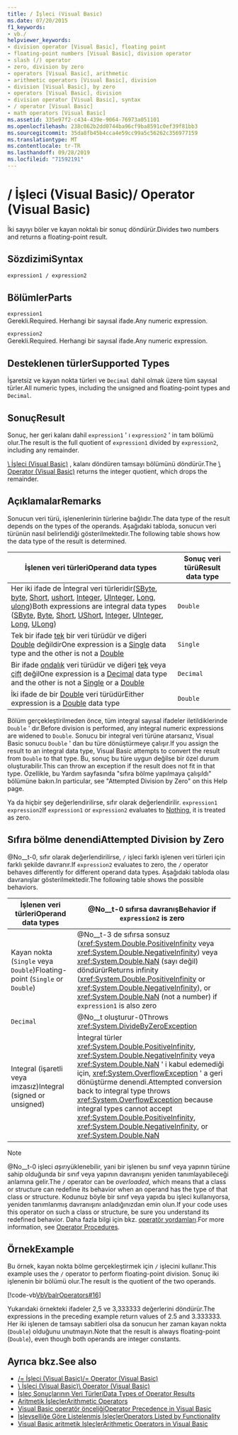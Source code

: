 ```yaml
---
title: / İşleci (Visual Basic)
ms.date: 07/20/2015
f1_keywords:
- vb./
helpviewer_keywords:
- division operator [Visual Basic], floating point
- floating-point numbers [Visual Basic], division operator
- slash (/) operator
- zero, division by zero
- operators [Visual Basic], arithmetic
- arithmetic operators [Visual Basic], division
- division [Visual Basic], by zero
- operators [Visual Basic], division
- division operator [Visual Basic], syntax
- / operator [Visual Basic]
- math operators [Visual Basic]
ms.assetid: 335e97f2-c434-439e-9064-76973a051101
ms.openlocfilehash: 238c062b2dd0744ba96cf9ba8591c0ef39f81bb3
ms.sourcegitcommit: 35da8fb45b4cca4e59cc99a5c56262c356977159
ms.translationtype: MT
ms.contentlocale: tr-TR
ms.lasthandoff: 09/28/2019
ms.locfileid: "71592191"
---
```

# <a name="-operator-visual-basic"></a><span data-ttu-id="3b058-102">/ İşleci (Visual Basic)</span><span class="sxs-lookup"><span data-stu-id="3b058-102">/ Operator (Visual Basic)</span></span>
<span data-ttu-id="3b058-103">İki sayıyı böler ve kayan noktalı bir sonuç döndürür.</span><span class="sxs-lookup"><span data-stu-id="3b058-103">Divides two numbers and returns a floating-point result.</span></span>  
  
## <a name="syntax"></a><span data-ttu-id="3b058-104">Sözdizimi</span><span class="sxs-lookup"><span data-stu-id="3b058-104">Syntax</span></span>  
  
```vb  
expression1 / expression2  
```  
  
## <a name="parts"></a><span data-ttu-id="3b058-105">Bölümler</span><span class="sxs-lookup"><span data-stu-id="3b058-105">Parts</span></span>  
 `expression1`  
 <span data-ttu-id="3b058-106">Gerekli.</span><span class="sxs-lookup"><span data-stu-id="3b058-106">Required.</span></span> <span data-ttu-id="3b058-107">Herhangi bir sayısal ifade.</span><span class="sxs-lookup"><span data-stu-id="3b058-107">Any numeric expression.</span></span>  
  
 `expression2`  
 <span data-ttu-id="3b058-108">Gerekli.</span><span class="sxs-lookup"><span data-stu-id="3b058-108">Required.</span></span> <span data-ttu-id="3b058-109">Herhangi bir sayısal ifade.</span><span class="sxs-lookup"><span data-stu-id="3b058-109">Any numeric expression.</span></span>  
  
## <a name="supported-types"></a><span data-ttu-id="3b058-110">Desteklenen türler</span><span class="sxs-lookup"><span data-stu-id="3b058-110">Supported Types</span></span>  
 <span data-ttu-id="3b058-111">İşaretsiz ve kayan nokta türleri ve `Decimal` dahil olmak üzere tüm sayısal türler.</span><span class="sxs-lookup"><span data-stu-id="3b058-111">All numeric types, including the unsigned and floating-point types and `Decimal`.</span></span>  
  
## <a name="result"></a><span data-ttu-id="3b058-112">Sonuç</span><span class="sxs-lookup"><span data-stu-id="3b058-112">Result</span></span>  
 <span data-ttu-id="3b058-113">Sonuç, her geri kalanı dahil `expression1` ' ı `expression2` ' in tam bölümü olur.</span><span class="sxs-lookup"><span data-stu-id="3b058-113">The result is the full quotient of `expression1` divided by `expression2`, including any remainder.</span></span>  
  
 <span data-ttu-id="3b058-114">[\ İşleci (Visual Basic)](../../../visual-basic/language-reference/operators/integer-division-operator.md) , kalanı döndüren tamsayı bölümünü döndürür.</span><span class="sxs-lookup"><span data-stu-id="3b058-114">The [\ Operator (Visual Basic)](../../../visual-basic/language-reference/operators/integer-division-operator.md) returns the integer quotient, which drops the remainder.</span></span>  
  
## <a name="remarks"></a><span data-ttu-id="3b058-115">Açıklamalar</span><span class="sxs-lookup"><span data-stu-id="3b058-115">Remarks</span></span>  
 <span data-ttu-id="3b058-116">Sonucun veri türü, işlenenlerinin türlerine bağlıdır.</span><span class="sxs-lookup"><span data-stu-id="3b058-116">The data type of the result depends on the types of the operands.</span></span> <span data-ttu-id="3b058-117">Aşağıdaki tabloda, sonucun veri türünün nasıl belirlendiği gösterilmektedir.</span><span class="sxs-lookup"><span data-stu-id="3b058-117">The following table shows how the data type of the result is determined.</span></span>  
  
|<span data-ttu-id="3b058-118">İşlenen veri türleri</span><span class="sxs-lookup"><span data-stu-id="3b058-118">Operand data types</span></span>|<span data-ttu-id="3b058-119">Sonuç veri türü</span><span class="sxs-lookup"><span data-stu-id="3b058-119">Result data type</span></span>|  
|------------------------|----------------------|  
|<span data-ttu-id="3b058-120">Her iki ifade de İntegral veri türleridir[(SByte](../../../visual-basic/language-reference/data-types/sbyte-data-type.md), [byte](../../../visual-basic/language-reference/data-types/byte-data-type.md), [Short](../../../visual-basic/language-reference/data-types/short-data-type.md), [ushort](../../../visual-basic/language-reference/data-types/ushort-data-type.md), [Integer](../../../visual-basic/language-reference/data-types/integer-data-type.md), [UInteger](../../../visual-basic/language-reference/data-types/uinteger-data-type.md), [Long](../../../visual-basic/language-reference/data-types/long-data-type.md), [ulong](../../../visual-basic/language-reference/data-types/ulong-data-type.md))</span><span class="sxs-lookup"><span data-stu-id="3b058-120">Both expressions are integral data types ([SByte](../../../visual-basic/language-reference/data-types/sbyte-data-type.md), [Byte](../../../visual-basic/language-reference/data-types/byte-data-type.md), [Short](../../../visual-basic/language-reference/data-types/short-data-type.md), [UShort](../../../visual-basic/language-reference/data-types/ushort-data-type.md), [Integer](../../../visual-basic/language-reference/data-types/integer-data-type.md), [UInteger](../../../visual-basic/language-reference/data-types/uinteger-data-type.md), [Long](../../../visual-basic/language-reference/data-types/long-data-type.md), [ULong](../../../visual-basic/language-reference/data-types/ulong-data-type.md))</span></span>|`Double`|  
|<span data-ttu-id="3b058-121">Tek bir ifade [tek](../../../visual-basic/language-reference/data-types/single-data-type.md) bir veri türüdür ve diğeri [Double](../../../visual-basic/language-reference/data-types/double-data-type.md) değildir</span><span class="sxs-lookup"><span data-stu-id="3b058-121">One expression is a [Single](../../../visual-basic/language-reference/data-types/single-data-type.md) data type and the other is not a [Double](../../../visual-basic/language-reference/data-types/double-data-type.md)</span></span>|`Single`|  
|<span data-ttu-id="3b058-122">Bir ifade [ondalık](../../../visual-basic/language-reference/data-types/decimal-data-type.md) veri türüdür ve diğeri [tek](../../../visual-basic/language-reference/data-types/single-data-type.md) veya [çift](../../../visual-basic/language-reference/data-types/double-data-type.md) değil</span><span class="sxs-lookup"><span data-stu-id="3b058-122">One expression is a [Decimal](../../../visual-basic/language-reference/data-types/decimal-data-type.md) data type and the other is not a [Single](../../../visual-basic/language-reference/data-types/single-data-type.md) or a [Double](../../../visual-basic/language-reference/data-types/double-data-type.md)</span></span>|`Decimal`|  
|<span data-ttu-id="3b058-123">İki ifade de bir [Double](../../../visual-basic/language-reference/data-types/double-data-type.md) veri türüdür</span><span class="sxs-lookup"><span data-stu-id="3b058-123">Either expression is a [Double](../../../visual-basic/language-reference/data-types/double-data-type.md) data type</span></span>|`Double`|  
  
 <span data-ttu-id="3b058-124">Bölüm gerçekleştirilmeden önce, tüm integral sayısal ifadeler iletildiklerinde `Double` ' dır.</span><span class="sxs-lookup"><span data-stu-id="3b058-124">Before division is performed, any integral numeric expressions are widened to `Double`.</span></span> <span data-ttu-id="3b058-125">Sonucu bir integral veri türüne atarsanız, Visual Basic sonucu `Double` ' dan bu türe dönüştürmeye çalışır.</span><span class="sxs-lookup"><span data-stu-id="3b058-125">If you assign the result to an integral data type, Visual Basic attempts to convert the result from `Double` to that type.</span></span> <span data-ttu-id="3b058-126">Bu, sonuç bu türe uygun değilse bir özel durum oluşturabilir.</span><span class="sxs-lookup"><span data-stu-id="3b058-126">This can throw an exception if the result does not fit in that type.</span></span> <span data-ttu-id="3b058-127">Özellikle, bu Yardım sayfasında "sıfıra bölme yapılmaya çalışıldı" bölümüne bakın.</span><span class="sxs-lookup"><span data-stu-id="3b058-127">In particular, see "Attempted Division by Zero" on this Help page.</span></span>  
  
 <span data-ttu-id="3b058-128">Ya da hiçbir şey değerlendirilirse, sıfır olarak değerlendirilir. [](../../../visual-basic/language-reference/nothing.md) `expression1` `expression2`</span><span class="sxs-lookup"><span data-stu-id="3b058-128">If `expression1` or `expression2` evaluates to [Nothing](../../../visual-basic/language-reference/nothing.md), it is treated as zero.</span></span>  
  
## <a name="attempted-division-by-zero"></a><span data-ttu-id="3b058-129">Sıfıra bölme denendi</span><span class="sxs-lookup"><span data-stu-id="3b058-129">Attempted Division by Zero</span></span>  
 <span data-ttu-id="3b058-130">@No__t-0, sıfır olarak değerlendirilirse, `/` işleci farklı işlenen veri türleri için farklı şekilde davranır.</span><span class="sxs-lookup"><span data-stu-id="3b058-130">If `expression2` evaluates to zero, the `/` operator behaves differently for different operand data types.</span></span> <span data-ttu-id="3b058-131">Aşağıdaki tabloda olası davranışlar gösterilmektedir.</span><span class="sxs-lookup"><span data-stu-id="3b058-131">The following table shows the possible behaviors.</span></span>  
  
|<span data-ttu-id="3b058-132">İşlenen veri türleri</span><span class="sxs-lookup"><span data-stu-id="3b058-132">Operand data types</span></span>|<span data-ttu-id="3b058-133">@No__t-0 sıfırsa davranış</span><span class="sxs-lookup"><span data-stu-id="3b058-133">Behavior if `expression2` is zero</span></span>|  
|------------------------|---------------------------------------|  
|<span data-ttu-id="3b058-134">Kayan nokta (`Single` veya `Double`)</span><span class="sxs-lookup"><span data-stu-id="3b058-134">Floating-point (`Single` or `Double`)</span></span>|<span data-ttu-id="3b058-135">@No__t-3 de sıfırsa sonsuz (<xref:System.Double.PositiveInfinity> veya <xref:System.Double.NegativeInfinity>) veya <xref:System.Double.NaN> (sayı değil) döndürür</span><span class="sxs-lookup"><span data-stu-id="3b058-135">Returns infinity (<xref:System.Double.PositiveInfinity> or <xref:System.Double.NegativeInfinity>), or <xref:System.Double.NaN> (not a number) if `expression1` is also zero</span></span>|  
|`Decimal`|<span data-ttu-id="3b058-136">@No__t oluşturur-0</span><span class="sxs-lookup"><span data-stu-id="3b058-136">Throws <xref:System.DivideByZeroException></span></span>|  
|<span data-ttu-id="3b058-137">Integral (işaretli veya imzasız)</span><span class="sxs-lookup"><span data-stu-id="3b058-137">Integral (signed or unsigned)</span></span>|<span data-ttu-id="3b058-138">İntegral türler <xref:System.Double.PositiveInfinity>, <xref:System.Double.NegativeInfinity> veya <xref:System.Double.NaN> ' i kabul edemediği için, <xref:System.OverflowException> ' a geri dönüştürme denendi.</span><span class="sxs-lookup"><span data-stu-id="3b058-138">Attempted conversion back to integral type throws <xref:System.OverflowException> because integral types cannot accept <xref:System.Double.PositiveInfinity>, <xref:System.Double.NegativeInfinity>, or <xref:System.Double.NaN></span></span>|  
  
> [!NOTE]
> <span data-ttu-id="3b058-139">@No__t-0 işleci *aşırı*yüklenebilir, yani bir işlenen bu sınıf veya yapının türüne sahip olduğunda bir sınıf veya yapının davranışını yeniden tanımlayabileceği anlamına gelir.</span><span class="sxs-lookup"><span data-stu-id="3b058-139">The `/` operator can be *overloaded*, which means that a class or structure can redefine its behavior when an operand has the type of that class or structure.</span></span> <span data-ttu-id="3b058-140">Kodunuz böyle bir sınıf veya yapıda bu işleci kullanıyorsa, yeniden tanımlanmış davranışını anladığınızdan emin olun.</span><span class="sxs-lookup"><span data-stu-id="3b058-140">If your code uses this operator on such a class or structure, be sure you understand its redefined behavior.</span></span> <span data-ttu-id="3b058-141">Daha fazla bilgi için bkz. [operatör yordamları](../../../visual-basic/programming-guide/language-features/procedures/operator-procedures.md).</span><span class="sxs-lookup"><span data-stu-id="3b058-141">For more information, see [Operator Procedures](../../../visual-basic/programming-guide/language-features/procedures/operator-procedures.md).</span></span>  
  
## <a name="example"></a><span data-ttu-id="3b058-142">Örnek</span><span class="sxs-lookup"><span data-stu-id="3b058-142">Example</span></span>  
 <span data-ttu-id="3b058-143">Bu örnek, kayan nokta bölme gerçekleştirmek için `/` işlecini kullanır.</span><span class="sxs-lookup"><span data-stu-id="3b058-143">This example uses the `/` operator to perform floating-point division.</span></span> <span data-ttu-id="3b058-144">Sonuç iki işlenenin bir bölümü olur.</span><span class="sxs-lookup"><span data-stu-id="3b058-144">The result is the quotient of the two operands.</span></span>  
  
 [!code-vb[VbVbalrOperators#16](~/samples/snippets/visualbasic/VS_Snippets_VBCSharp/VbVbalrOperators/VB/Class1.vb#16)]  
  
 <span data-ttu-id="3b058-145">Yukarıdaki örnekteki ifadeler 2,5 ve 3,333333 değerlerini döndürür.</span><span class="sxs-lookup"><span data-stu-id="3b058-145">The expressions in the preceding example return values of 2.5 and 3.333333.</span></span> <span data-ttu-id="3b058-146">Her iki işlenen de tamsayı sabitleri olsa da sonucun her zaman kayan nokta (`Double`) olduğunu unutmayın.</span><span class="sxs-lookup"><span data-stu-id="3b058-146">Note that the result is always floating-point (`Double`), even though both operands are integer constants.</span></span>  
  
## <a name="see-also"></a><span data-ttu-id="3b058-147">Ayrıca bkz.</span><span class="sxs-lookup"><span data-stu-id="3b058-147">See also</span></span>

- [<span data-ttu-id="3b058-148">/= İşleci (Visual Basic)</span><span class="sxs-lookup"><span data-stu-id="3b058-148">/= Operator (Visual Basic)</span></span>](../../../visual-basic/language-reference/operators/floating-point-division-assignment-operator.md)
- [<span data-ttu-id="3b058-149">\ İşleci (Visual Basic)</span><span class="sxs-lookup"><span data-stu-id="3b058-149">\ Operator (Visual Basic)</span></span>](../../../visual-basic/language-reference/operators/integer-division-operator.md)
- [<span data-ttu-id="3b058-150">İşleç Sonuçlarının Veri Türleri</span><span class="sxs-lookup"><span data-stu-id="3b058-150">Data Types of Operator Results</span></span>](../../../visual-basic/language-reference/operators/data-types-of-operator-results.md)
- [<span data-ttu-id="3b058-151">Aritmetik İşleçler</span><span class="sxs-lookup"><span data-stu-id="3b058-151">Arithmetic Operators</span></span>](../../../visual-basic/language-reference/operators/arithmetic-operators.md)
- [<span data-ttu-id="3b058-152">Visual Basic operatör önceliği</span><span class="sxs-lookup"><span data-stu-id="3b058-152">Operator Precedence in Visual Basic</span></span>](../../../visual-basic/language-reference/operators/operator-precedence.md)
- [<span data-ttu-id="3b058-153">İşlevselliğe Göre Listelenmiş İşleçler</span><span class="sxs-lookup"><span data-stu-id="3b058-153">Operators Listed by Functionality</span></span>](../../../visual-basic/language-reference/operators/operators-listed-by-functionality.md)
- [<span data-ttu-id="3b058-154">Visual Basic aritmetik Işleçler</span><span class="sxs-lookup"><span data-stu-id="3b058-154">Arithmetic Operators in Visual Basic</span></span>](../../../visual-basic/programming-guide/language-features/operators-and-expressions/arithmetic-operators.md)
